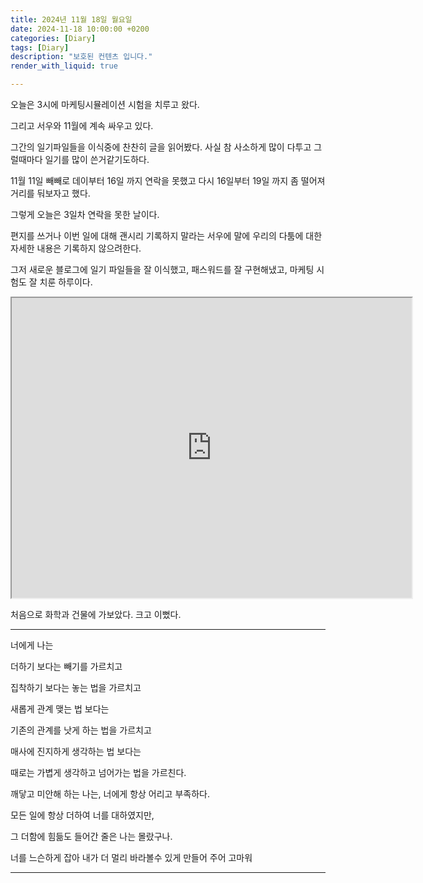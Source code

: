 ```yaml
---
title: 2024년 11월 18일 월요일
date: 2024-11-18 10:00:00 +0200
categories: [Diary]
tags: [Diary]
description: "보호된 컨텐츠 입니다."
render_with_liquid: true

---
```


오늘은 3시에 마케팅시뮬레이션 시험을 치루고 왔다.

그리고 서우와 11월에 계속 싸우고 있다. 

그간의 일기파일들을 이식중에 찬찬히 글을 읽어봤다. 사실 참 사소하게 많이 다투고 그럴때마다 일기를 많이 쓴거같기도하다.

11월 11일 빼빼로 데이부터 16일 까지 연락을 못했고 다시 16일부터 19일 까지 좀 떨어져 거리를 둬보자고 했다.

그렇게 오늘은 3일차 연락을 못한 날이다.

편지를 쓰거나 이번 일에 대해 괜시리 기록하지 말라는 서우에 말에 우리의 다툼에 대한 자세한 내용은 기록하지 않으려한다.

그저 새로운 블로그에 일기 파일들을 잘 이식했고, 패스워드를 잘 구현해냈고, 마케팅 시험도 잘 치룬 하루이다.

<iframe src="https://drive.google.com/file/d/1Tixx54ZzskiS88DTvAL3VocxVU-4DxG0/preview" width="640" height="480" allow="autoplay"></iframe>



처음으로 화학과 건물에 가보았다. 크고 이뻤다.

---

너에게 나는 

더하기 보다는 빼기를 가르치고

집착하기 보다는 놓는 법을 가르치고

새롭게 관계 맺는 법 보다는

기존의 관계를 낫게 하는 법을 가르치고

매사에 진지하게 생각하는 법 보다는

때로는 가볍게 생각하고 넘어가는 법을 가르친다.



깨닿고 미안해 하는 나는, 너에게 항상 어리고 부족하다.

모든 일에 항상 더하여 너를 대하였지만,

그 더함에 힘듦도 들어간 줄은 나는 몰랐구나.



너를 느슨하게 잡아 내가 더 멀리 바라볼수 있게 만들어 주어 고마워



---



